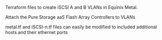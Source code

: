 Terraform files to create iSCSI A and B VLANs in Equinix Metal.

Attach the Pure Storage aaS Flash Array Controllers to VLANs

metal.tf and iSCSI-n.tf files can easily be modified to included additional hosts and their ethernet ports

